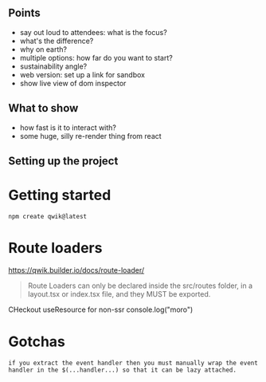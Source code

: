 ## Points

- say out loud to attendees: what is the focus?
- what's the difference?
- why on earth?
- multiple options: how far do you want to start?
- sustainability angle?
- web version: set up a link for sandbox
- show live view of dom inspector

## What to show

- how fast is it to interact with?
- some huge, silly re-render thing from react

## Setting up the project

# Getting started

```
npm create qwik@latest

```

# Route loaders

https://qwik.builder.io/docs/route-loader/

> Route Loaders can only be declared inside the src/routes folder,
> in a layout.tsx or index.tsx file, and they MUST be exported.

CHeckout useResource for non-ssr
console.log("moro")

# Gotchas

```
if you extract the event handler then you must manually wrap the event handler in the $(...handler...) so that it can be lazy attached.
```
